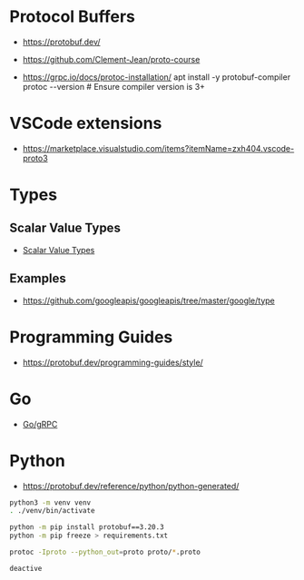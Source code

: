 # Protocol Buffers
- https://protobuf.dev/
- https://github.com/Clement-Jean/proto-course

- https://grpc.io/docs/protoc-installation/
apt install -y protobuf-compiler
protoc --version  # Ensure compiler version is 3+
# VSCode extensions
- https://marketplace.visualstudio.com/items?itemName=zxh404.vscode-proto3
# Types
## Scalar Value Types 
- [Scalar Value Types](https://protobuf.dev/programming-guides/proto3/#scalar)
## Examples
- https://github.com/googleapis/googleapis/tree/master/google/type
# Programming Guides
- https://protobuf.dev/programming-guides/style/
# Go
- [Go/gRPC](../go/grpc.md)
# Python
- https://protobuf.dev/reference/python/python-generated/

```zsh
python3 -m venv venv
. ./venv/bin/activate

python -m pip install protobuf==3.20.3
python -m pip freeze > requirements.txt

protoc -Iproto --python_out=proto proto/*.proto

deactive
```
